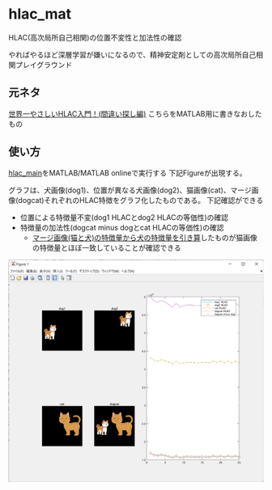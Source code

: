 # hlac_mat
HLAC(高次局所自己相関)の位置不変性と加法性の確認

やればやるほど深層学習が嫌いになるので、精神安定剤としての高次局所自己相関プレイグラウンド
## 元ネタ
[世界一やさしいHLAC入門！(間違い探し編)](https://zenn.dev/kotaro_inoue/articles/f0cbbca962313b)
こちらをMATLAB用に書きなおしたもの

## 使い方
[hlac_main](./hlac_main.m)をMATLAB/MATLAB onlineで実行する
下記Figureが出現する。

グラフは、犬画像(dog1)、位置が異なる犬画像(dog2)、猫画像(cat)、マージ画像(dogcat)それぞれのHLAC特徴をグラフ化したものである。
下記確認ができる
- 位置による特徴量不変(dog1 HLACとdog2 HLACの等価性)の確認
- 特徴量の加法性(dogcat minus dogとcat HLACの等価性)の確認
    - [マージ画像(猫と犬)の特徴量から犬の特徴量を引き算](./hlac_main.m#L50)したものが猫画像の特徴量とほぼ一致していることが確認できる

![](scr1.png)

